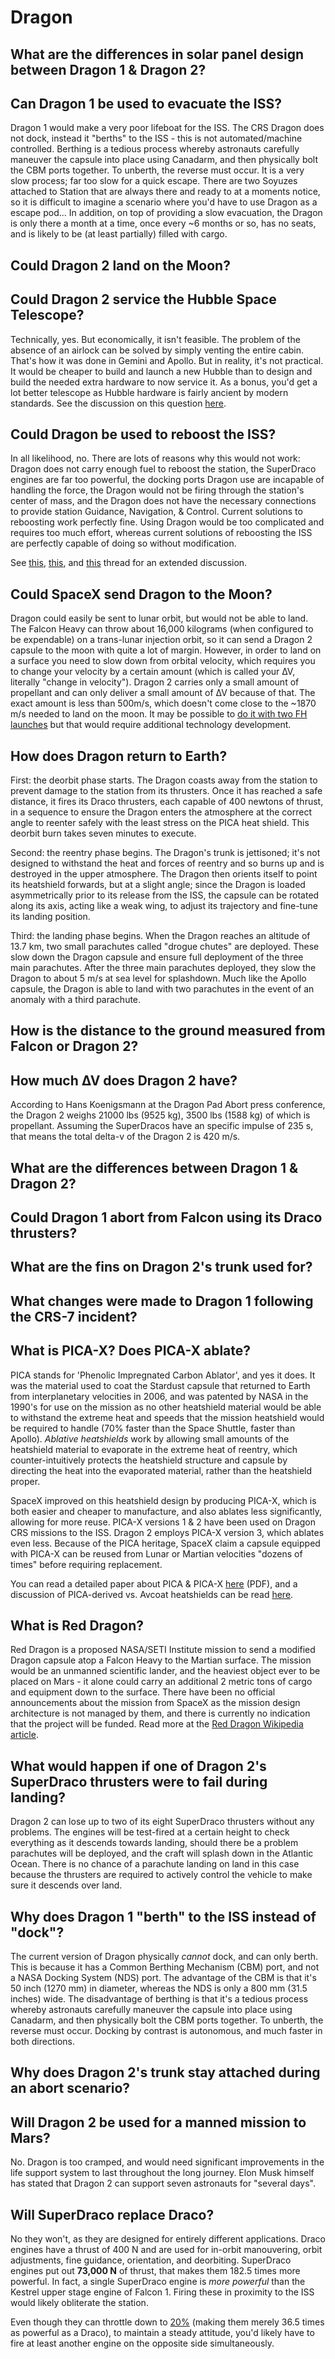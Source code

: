 # Dragon

## What are the differences in solar panel design between Dragon 1 & Dragon 2?



## Can Dragon 1 be used to evacuate the ISS?

Dragon 1 would make a very poor lifeboat for the ISS. The CRS Dragon does not dock, instead it "berths" to the ISS - this is not automated/machine controlled. Berthing is a tedious process whereby astronauts carefully maneuver the capsule into place using Canadarm, and then physically bolt the CBM ports together. To unberth, the reverse must occur. It is a very slow process; far too slow for a quick escape. There are two Soyuzes attached to Station that are always there and ready to at a moments notice, so it is difficult to imagine a scenario where you'd have to use Dragon as a escape pod... In addition, on top of providing a slow evacuation, the Dragon is only there a month at a time, once every ~6 months or so, has no seats, and is likely to be (at least partially) filled with cargo.

## Could Dragon 2 land on the Moon?



## Could Dragon 2 service the Hubble Space Telescope?

Technically, yes. But economically, it isn't feasible. The problem of the absence of an airlock can be solved by simply venting the entire cabin. That's how it was done in Gemini and Apollo. But in reality, it's not practical. It would be cheaper to build and launch a new Hubble than to design and build the needed extra hardware to now service it. As a bonus, you'd get a lot better telescope as Hubble hardware is fairly ancient by modern standards. See the discussion on this question [here](http://www.reddit.com/r/spacex/comments/2deewc/could_dragon_2_service_the_hubble_telescope/).

## Could Dragon be used to reboost the ISS?

In all likelihood, no. There are lots of reasons why this would not work: Dragon does not carry enough fuel to reboost the station, the SuperDraco engines are far too powerful, the docking ports Dragon use are incapable of handling the force, the Dragon would not be firing through the station's center of mass, and the Dragon does not have the necessary connections to provide station Guidance, Navigation, & Control.  Current solutions to reboosting work perfectly fine. Using Dragon would be too complicated and requires too much effort, whereas current solutions of reboosting the ISS are perfectly capable of doing so without modification.

See [this](http://redd.it/25jrgc), [this](http://redd.it/2davu8), and [this](http://redd.it/1tft5z) thread for an extended discussion.

## Could SpaceX send Dragon to the Moon?

Dragon could easily be sent to lunar orbit, but would not be able to land. The Falcon Heavy can throw about 16,000 kilograms (when configured to be expendable) on a trans-lunar injection orbit, so it can send a Dragon 2 capsule to the moon with quite a lot of margin. However, in order to land on a surface you need to slow down from orbital velocity, which requires you to change your velocity by a certain amount (which is called your ∆V, literally "change in velocity"). Dragon 2 carries only a small amount of propellant and can only deliver a small amount of ∆V because of that. The exact amount is less than 500m/s, which doesn't come close to the ~1870 m/s needed to land on the moon. It may be possible to [do it with two FH launches](http://imgur.com/a/as1FD#0) but that would require additional technology development.

## How does Dragon return to Earth?

First: the deorbit phase starts. The Dragon coasts away from the station to prevent damage to the station from its thrusters. Once it has reached a safe distance, it fires its Draco thrusters, each capable of 400 newtons of thrust, in a sequence to ensure the Dragon enters the atmosphere at the correct angle to reenter safely with the least stress on the PICA heat shield. This deorbit burn takes seven minutes to execute.

Second: the reentry phase begins. The Dragon's trunk is jettisoned; it's not designed to withstand the heat and forces of reentry and so burns up and is destroyed in the upper atmosphere. The Dragon then orients itself to point its heatshield forwards, but at a slight angle; since the Dragon is loaded asymmetrically prior to its release from the ISS, the capsule can be rotated along its axis, acting like a weak wing, to adjust its trajectory and fine-tune its landing position.

Third: the landing phase begins. When the Dragon reaches an altitude of 13.7 km, two small parachutes called "drogue chutes" are deployed. These slow down the Dragon capsule and ensure full deployment of the three main parachutes. After the three main parachutes deployed, they slow the Dragon to about 5 m/s at sea level for splashdown. Much like the Apollo capsule, the Dragon is able to land with two parachutes in the event of an anomaly with a third parachute.

## How is the distance to the ground measured from Falcon or Dragon 2?



## How much ∆V does Dragon 2 have?

According to Hans Koenigsmann at the Dragon Pad Abort press conference, the Dragon 2 weighs 21000 lbs (9525 kg), 3500 lbs (1588 kg) of which is propellant. Assuming the SuperDracos have an specific impulse of 235 s, that means the total delta-v of the Dragon 2 is 420 m/s.

## What are the differences between Dragon 1 & Dragon 2?



## Could Dragon 1 abort from Falcon using its Draco thrusters?



## What are the fins on Dragon 2's trunk used for?



## What changes were made to Dragon 1 following the CRS-7 incident?



## What is PICA-X? Does PICA-X ablate?

PICA stands for 'Phenolic Impregnated Carbon Ablator', and yes it does. It was the material used to coat the Stardust capsule that returned to Earth from interplanetary velocities in 2006, and was patented by NASA in the 1990's for use on the mission as no other heatshield material would be able to withstand the extreme heat and speeds that the mission heatshield would be required to handle (70% faster than the Space Shuttle, faster than Apollo). *Ablative heatshields* work by allowing small amounts of the heatshield material to evaporate in the extreme heat of reentry, which counter-intuitively protects the heatshield structure and capsule by directing the heat into the evaporated material, rather than the heatshield proper.

SpaceX improved on this heatshield design by producing PICA-X, which is both easier and cheaper to manufacture, and also ablates less significantly, allowing for more reuse. PICA-X versions 1 & 2 have been used on Dragon CRS missions to the ISS. Dragon 2 employs PICA-X version 3, which ablates even less. Because of the PICA heritage, SpaceX claim a capsule equipped with PICA-X can be reused from Lunar or Martian velocities "dozens of times" before requiring replacement.

You can read a detailed paper about PICA & PICA-X [here](http://136.142.82.187/eng12/history/spring2013/pdf/3131.pdf) (PDF), and a discussion of PICA-derived vs. Avcoat heatshields can be read [here](http://www.reddit.com/r/spacex/comments/27nbsk/avcoat_vs_picax_heatshields/).

## What is Red Dragon?

Red Dragon is a proposed NASA/SETI Institute mission to send a modified Dragon capsule atop a Falcon Heavy to the Martian surface. The mission would be an unmanned scientific lander, and the heaviest object ever to be placed on Mars - it alone could carry an additional 2 metric tons of cargo and equipment down to the surface. There have been no official announcements about the mission from SpaceX as the mission design architecture is not managed by them, and there is currently no indication that the project will be funded. Read more at the [Red Dragon Wikipedia article](http://en.wikipedia.org/wiki/Red_Dragon_%28spacecraft%29).

## What would happen if one of Dragon 2's SuperDraco thrusters were to fail during landing?

Dragon 2 can lose up to two of its eight SuperDraco thrusters without any problems. The engines will be test-fired at a certain height to check everything as it descends towards landing, should there be a problem parachutes will be deployed, and the craft will splash down in the Atlantic Ocean. There is no chance of a parachute landing on land in this case because the thrusters are required to actively control the vehicle to make sure it descends over land.

## Why does Dragon 1 "berth" to the ISS instead of "dock"?

The current version of Dragon physically *cannot* dock, and can only berth. This is because it has a Common Berthing Mechanism (CBM) port, and not a NASA Docking System (NDS) port. The advantage of the CBM is that it's 50 inch (1270 mm) in diameter, whereas the NDS is only a 800 mm (31.5 inches) wide. The disadvantage of berthing is that it's a tedious process whereby astronauts carefully maneuver the capsule into place using Canadarm, and then physically bolt the CBM ports together. To unberth, the reverse must occur. Docking by contrast is autonomous, and much faster in both directions.

## Why does Dragon 2's trunk stay attached during an abort scenario?



## Will Dragon 2 be used for a manned mission to Mars?

No. Dragon is too cramped, and would need significant improvements in the life support system to last throughout the long journey. Elon Musk himself has stated that Dragon 2 can support seven astronauts for "several days".

## Will SuperDraco replace Draco?

No they won't, as they are designed for entirely different applications. Draco engines have a thrust of 400 N and are used for in-orbit manouvering, orbit adjustments, fine guidance, orientation, and deorbiting. SuperDraco engines put out **73,000 N** of thrust, that makes them 182.5 times more powerful. In fact, a single SuperDraco engine is *more powerful* than the Kestrel upper stage engine of Falcon 1. Firing these in proximity to the ISS would likely obliterate the station.

Even though they can throttle down to [20%](http://www.spacex.com/news/2014/07/31/spacex-launches-3d-printed-part-space-creates-printed-engine-chamber-crewed) (making them merely 36.5 times as powerful as a Draco), to maintain a steady attitude, you'd likely have to fire at least another engine on the opposite side simultaneously.